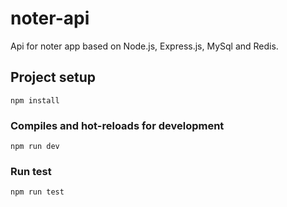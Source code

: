 # noter-api
Api for noter app based on Node.js, Express.js, MySql and Redis.

## Project setup
```
npm install
```

### Compiles and hot-reloads for development
```
npm run dev
```

### Run test
```
npm run test
